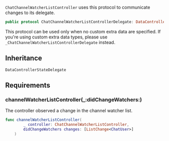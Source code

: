 
`ChatChannelWatcherListController` uses this protocol to communicate changes to its delegate.

``` swift
public protocol ChatChannelWatcherListControllerDelegate: DataControllerStateDelegate 
```

This protocol can be used only when no custom extra data are specified. If you're using custom extra data types,
please use `_ChatChannelWatcherListControllerDelegate` instead.

## Inheritance

`DataControllerStateDelegate`

## Requirements

### channelWatcherListController(\_:​didChangeWatchers:​)

The controller observed a change in the channel watcher list.

``` swift
func channelWatcherListController(
        _ controller: ChatChannelWatcherListController,
        didChangeWatchers changes: [ListChange<ChatUser>]
    )
```
